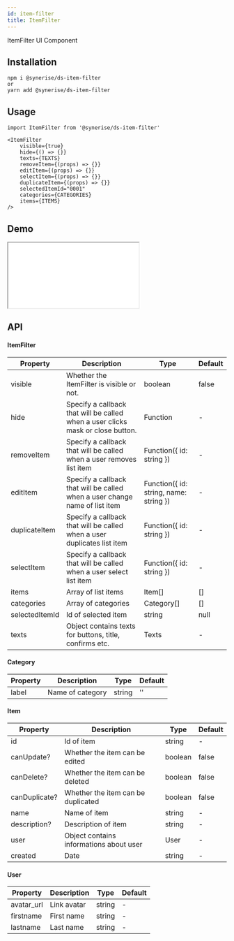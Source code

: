 ```yaml
---
id: item-filter
title: ItemFilter
---
```


ItemFilter UI Component

## Installation

```
npm i @synerise/ds-item-filter
or
yarn add @synerise/ds-item-filter
```

## Usage

```
import ItemFilter from '@synerise/ds-item-filter'

<ItemFilter
    visible={true}
    hide={() => {}}
    texts={TEXTS}
    removeItem={(props) => {}}
    editItem={(props) => {}}
    selectItem={(props) => {}}
    duplicateItem={(props) => {}}
    selectedItemId="0001"
    categories={CATEGORIES}
    items={ITEMS}
/>

```

## Demo

<iframe src="/storybook-static/iframe.html?id=components-item-filter--default"></iframe>

## API

#### ItemFilter

| Property       | Description                                                                     | Type                                   | Default |
| -------------- | ------------------------------------------------------------------------------- | -------------------------------------- | ------- |
| visible        | Whether the ItemFilter is visible or not.                                       | boolean                                | false   |
| hide           | Specify a callback that will be called when a user clicks mask or close button. | Function                               | -       |
| removeItem     | Specify a callback that will be called when a user removes list item            | Function({ id: string })               | -       |
| editItem       | Specify a callback that will be called when a user change name of list item     | Function({ id: string, name: string }) | -       |
| duplicateItem  | Specify a callback that will be called when a user duplicates list item         | Function({ id: string })               | -       |
| selectItem     | Specify a callback that will be called when a user select list item             | Function({ id: string })               | -       |
| items          | Array of list items                                                             | Item[]                                 | []      |
| categories     | Array of categories                                                             | Category[]                             | []      |
| selectedItemId | Id of selected item                                                             | string                                 | null    |
| texts          | Object contains texts for buttons, title, confirms etc.                         | Texts                                  | -       |

#### Category

| Property | Description      | Type   | Default |
| -------- | ---------------- | ------ | ------- |
| label    | Name of category | string | ''      |

#### Item

| Property      | Description                             | Type    | Default |
| ------------- | --------------------------------------- | ------- | ------- |
| id            | Id of item                              | string  | -       |
| canUpdate?    | Whether the item can be edited          | boolean | false   |
| canDelete?    | Whether the item can be deleted         | boolean | false   |
| canDuplicate? | Whether the item can be duplicated      | boolean | false   |
| name          | Name of item                            | string  | -       |
| description?  | Description of item                     | string  | -       |
| user          | Object contains informations about user | User    | -       |
| created       | Date                                    | string  | -       |

#### User

| Property   | Description | Type   | Default |
| ---------- | ----------- | ------ | ------- |
| avatar_url | Link avatar | string | -       |
| firstname  | First name  | string | -       |
| lastname   | Last name   | string | -       |
